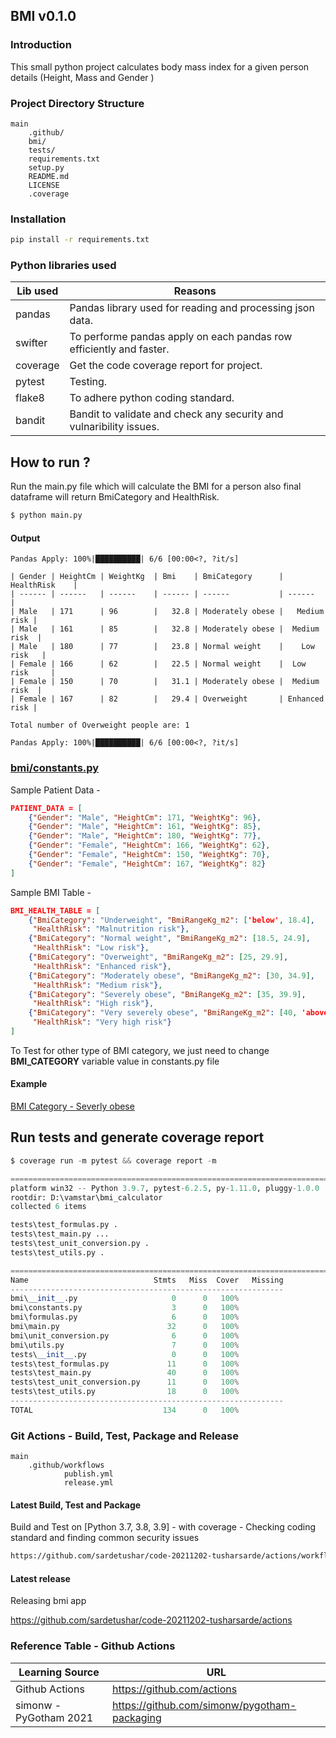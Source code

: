 ## BMI v0.1.0

### Introduction

This small python project calculates body mass index for a given person details
(Height, Mass and Gender )

### Project Directory Structure

    main
        .github/
        bmi/
        tests/
        requirements.txt
        setup.py
        README.md
        LICENSE
        .coverage

### Installation

```sh
pip install -r requirements.txt
```
### Python libraries used

| Lib used | Reasons |
| ------ | ------ |
| pandas | Pandas library used for reading and processing json data. |
| swifter | To performe pandas apply on each pandas row efficiently and faster. |
| coverage | Get the code coverage report for project. |
| pytest | Testing. |
| flake8 | To adhere python coding standard. |
| bandit |  Bandit to validate and check any security and vulnaribility issues.|

## How to run ? 

Run the main.py file which will calculate the BMI for a person also final dataframe will return BmiCategory and HealthRisk.

```py
$ python main.py
````

#### Output
```
Pandas Apply: 100%|██████████| 6/6 [00:00<?, ?it/s]

| Gender | HeightCm | WeightKg  | Bmi    | BmiCategory      | HealthRisk    |
| ------ | ------   | ------    | ------ | ------           | ------        |
| Male   | 171      | 96        |   32.8 | Moderately obese |   Medium risk |
| Male   | 161      | 85        |   32.8 | Moderately obese |  Medium risk  |
| Male   | 180      | 77        |   23.8 | Normal weight    |    Low risk   |
| Female | 166      | 62        |   22.5 | Normal weight    |  Low risk     |
| Female | 150      | 70        |   31.1 | Moderately obese |  Medium risk  |
| Female | 167      | 82        |   29.4 | Overweight       | Enhanced risk |

Total number of Overweight people are: 1

Pandas Apply: 100%|██████████| 6/6 [00:00<?, ?it/s]
```

### [bmi/constants.py](https://github.com/sardetushar/code-20211202-tusharsarde/blob/main/bmi/constants.py)

Sample Patient Data - 

```json
PATIENT_DATA = [
    {"Gender": "Male", "HeightCm": 171, "WeightKg": 96},
    {"Gender": "Male", "HeightCm": 161, "WeightKg": 85},
    {"Gender": "Male", "HeightCm": 180, "WeightKg": 77},
    {"Gender": "Female", "HeightCm": 166, "WeightKg": 62},
    {"Gender": "Female", "HeightCm": 150, "WeightKg": 70},
    {"Gender": "Female", "HeightCm": 167, "WeightKg": 82}
]
```

Sample BMI Table - 

```json
BMI_HEALTH_TABLE = [
    {"BmiCategory": "Underweight", "BmiRangeKg_m2": ['below', 18.4],
     "HealthRisk": "Malnutrition risk"},
    {"BmiCategory": "Normal weight", "BmiRangeKg_m2": [18.5, 24.9],
     "HealthRisk": "Low risk"},
    {"BmiCategory": "Overweight", "BmiRangeKg_m2": [25, 29.9],
     "HealthRisk": "Enhanced risk"},
    {"BmiCategory": "Moderately obese", "BmiRangeKg_m2": [30, 34.9],
     "HealthRisk": "Medium risk"},
    {"BmiCategory": "Severely obese", "BmiRangeKg_m2": [35, 39.9],
     "HealthRisk": "High risk"},
    {"BmiCategory": "Very severely obese", "BmiRangeKg_m2": [40, 'above'],
     "HealthRisk": "Very high risk"}
]
```

To Test for other type of BMI category, we just need to change **BMI_CATEGORY** variable value in constants.py file
#### Example

[BMI Category - Severly obese](https://github.com/sardetushar/code-20211202-tusharsarde/blob/c52e3690a9a80cb74a7b0b3056437385f41e68cc/tests/test_main.py#L68)

## Run tests and generate coverage report

```py
$ coverage run -m pytest && coverage report -m

================================================================================== test session starts ===================================================================================
platform win32 -- Python 3.9.7, pytest-6.2.5, py-1.11.0, pluggy-1.0.0
rootdir: D:\vamstar\bmi_calculator
collected 6 items                                                                                                                                                                         

tests\test_formulas.py .                                                                                                                                                            [ 16%]
tests\test_main.py ...                                                                                                                                                              [ 66%]
tests\test_unit_conversion.py .                                                                                                                                                     [ 83%]
tests\test_utils.py .                                                                                                                                                               [100%]

=================================================================================== 6 passed in 1.18s ====================================================================================
Name                            Stmts   Miss  Cover   Missing
-------------------------------------------------------------
bmi\__init__.py                     0      0   100%
bmi\constants.py                    3      0   100%
bmi\formulas.py                     6      0   100%
bmi\main.py                        32      0   100%
bmi\unit_conversion.py              6      0   100%
bmi\utils.py                        7      0   100%
tests\__init__.py                   0      0   100%
tests\test_formulas.py             11      0   100%
tests\test_main.py                 40      0   100%
tests\test_unit_conversion.py      11      0   100%
tests\test_utils.py                18      0   100%
-------------------------------------------------------------
TOTAL                             134      0   100%
```

### Git Actions - Build, Test, Package and Release

    main
        .github/workflows
                publish.yml
                release.yml


#### Latest Build, Test and Package
Build and Test on [Python 3.7, 3.8, 3.9] - with coverage - Checking coding standard and finding common security issues
```html
https://github.com/sardetushar/code-20211202-tusharsarde/actions/workflows/publish.yml
```
#### Latest release
Releasing bmi app

https://github.com/sardetushar/code-20211202-tusharsarde/actions

### Reference Table - Github Actions

|Learning Source| URL |
|-------------- |---|
|Github Actions|https://github.com/actions|
|simonw - PyGotham 2021 |https://github.com/simonw/pygotham-packaging|
